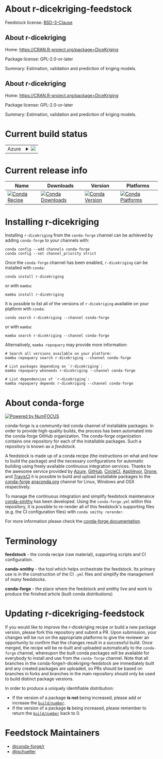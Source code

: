 About r-dicekriging-feedstock
=============================

Feedstock license: [BSD-3-Clause](https://github.com/conda-forge/r-dicekriging-feedstock/blob/main/LICENSE.txt)


About r-dicekriging
-------------------

Home: https://CRAN.R-project.org/package=DiceKriging

Package license: GPL-2.0-or-later

Summary: Estimation, validation and prediction of kriging models.

About r-dicekriging
-------------------

Home: https://CRAN.R-project.org/package=DiceKriging

Package license: GPL-2.0-or-later

Summary: Estimation, validation and prediction of kriging models.

Current build status
====================


<table>
    
  <tr>
    <td>Azure</td>
    <td>
      <details>
        <summary>
          <a href="https://dev.azure.com/conda-forge/feedstock-builds/_build/latest?definitionId=6029&branchName=main">
            <img src="https://dev.azure.com/conda-forge/feedstock-builds/_apis/build/status/r-dicekriging-feedstock?branchName=main">
          </a>
        </summary>
        <table>
          <thead><tr><th>Variant</th><th>Status</th></tr></thead>
          <tbody><tr>
              <td>linux_64_r_base4.3</td>
              <td>
                <a href="https://dev.azure.com/conda-forge/feedstock-builds/_build/latest?definitionId=6029&branchName=main">
                  <img src="https://dev.azure.com/conda-forge/feedstock-builds/_apis/build/status/r-dicekriging-feedstock?branchName=main&jobName=linux&configuration=linux%20linux_64_r_base4.3" alt="variant">
                </a>
              </td>
            </tr><tr>
              <td>linux_64_r_base4.4</td>
              <td>
                <a href="https://dev.azure.com/conda-forge/feedstock-builds/_build/latest?definitionId=6029&branchName=main">
                  <img src="https://dev.azure.com/conda-forge/feedstock-builds/_apis/build/status/r-dicekriging-feedstock?branchName=main&jobName=linux&configuration=linux%20linux_64_r_base4.4" alt="variant">
                </a>
              </td>
            </tr><tr>
              <td>linux_aarch64_r_base4.3</td>
              <td>
                <a href="https://dev.azure.com/conda-forge/feedstock-builds/_build/latest?definitionId=6029&branchName=main">
                  <img src="https://dev.azure.com/conda-forge/feedstock-builds/_apis/build/status/r-dicekriging-feedstock?branchName=main&jobName=linux&configuration=linux%20linux_aarch64_r_base4.3" alt="variant">
                </a>
              </td>
            </tr><tr>
              <td>linux_aarch64_r_base4.4</td>
              <td>
                <a href="https://dev.azure.com/conda-forge/feedstock-builds/_build/latest?definitionId=6029&branchName=main">
                  <img src="https://dev.azure.com/conda-forge/feedstock-builds/_apis/build/status/r-dicekriging-feedstock?branchName=main&jobName=linux&configuration=linux%20linux_aarch64_r_base4.4" alt="variant">
                </a>
              </td>
            </tr><tr>
              <td>linux_ppc64le_r_base4.3</td>
              <td>
                <a href="https://dev.azure.com/conda-forge/feedstock-builds/_build/latest?definitionId=6029&branchName=main">
                  <img src="https://dev.azure.com/conda-forge/feedstock-builds/_apis/build/status/r-dicekriging-feedstock?branchName=main&jobName=linux&configuration=linux%20linux_ppc64le_r_base4.3" alt="variant">
                </a>
              </td>
            </tr><tr>
              <td>linux_ppc64le_r_base4.4</td>
              <td>
                <a href="https://dev.azure.com/conda-forge/feedstock-builds/_build/latest?definitionId=6029&branchName=main">
                  <img src="https://dev.azure.com/conda-forge/feedstock-builds/_apis/build/status/r-dicekriging-feedstock?branchName=main&jobName=linux&configuration=linux%20linux_ppc64le_r_base4.4" alt="variant">
                </a>
              </td>
            </tr><tr>
              <td>osx_64_r_base4.3</td>
              <td>
                <a href="https://dev.azure.com/conda-forge/feedstock-builds/_build/latest?definitionId=6029&branchName=main">
                  <img src="https://dev.azure.com/conda-forge/feedstock-builds/_apis/build/status/r-dicekriging-feedstock?branchName=main&jobName=osx&configuration=osx%20osx_64_r_base4.3" alt="variant">
                </a>
              </td>
            </tr><tr>
              <td>osx_64_r_base4.4</td>
              <td>
                <a href="https://dev.azure.com/conda-forge/feedstock-builds/_build/latest?definitionId=6029&branchName=main">
                  <img src="https://dev.azure.com/conda-forge/feedstock-builds/_apis/build/status/r-dicekriging-feedstock?branchName=main&jobName=osx&configuration=osx%20osx_64_r_base4.4" alt="variant">
                </a>
              </td>
            </tr><tr>
              <td>win_64_r_base4.3</td>
              <td>
                <a href="https://dev.azure.com/conda-forge/feedstock-builds/_build/latest?definitionId=6029&branchName=main">
                  <img src="https://dev.azure.com/conda-forge/feedstock-builds/_apis/build/status/r-dicekriging-feedstock?branchName=main&jobName=win&configuration=win%20win_64_r_base4.3" alt="variant">
                </a>
              </td>
            </tr><tr>
              <td>win_64_r_base4.4</td>
              <td>
                <a href="https://dev.azure.com/conda-forge/feedstock-builds/_build/latest?definitionId=6029&branchName=main">
                  <img src="https://dev.azure.com/conda-forge/feedstock-builds/_apis/build/status/r-dicekriging-feedstock?branchName=main&jobName=win&configuration=win%20win_64_r_base4.4" alt="variant">
                </a>
              </td>
            </tr>
          </tbody>
        </table>
      </details>
    </td>
  </tr>
</table>

Current release info
====================

| Name | Downloads | Version | Platforms |
| --- | --- | --- | --- |
| [![Conda Recipe](https://img.shields.io/badge/recipe-r--dicekriging-green.svg)](https://anaconda.org/conda-forge/r-dicekriging) | [![Conda Downloads](https://img.shields.io/conda/dn/conda-forge/r-dicekriging.svg)](https://anaconda.org/conda-forge/r-dicekriging) | [![Conda Version](https://img.shields.io/conda/vn/conda-forge/r-dicekriging.svg)](https://anaconda.org/conda-forge/r-dicekriging) | [![Conda Platforms](https://img.shields.io/conda/pn/conda-forge/r-dicekriging.svg)](https://anaconda.org/conda-forge/r-dicekriging) |

Installing r-dicekriging
========================

Installing `r-dicekriging` from the `conda-forge` channel can be achieved by adding `conda-forge` to your channels with:

```
conda config --add channels conda-forge
conda config --set channel_priority strict
```

Once the `conda-forge` channel has been enabled, `r-dicekriging` can be installed with `conda`:

```
conda install r-dicekriging
```

or with `mamba`:

```
mamba install r-dicekriging
```

It is possible to list all of the versions of `r-dicekriging` available on your platform with `conda`:

```
conda search r-dicekriging --channel conda-forge
```

or with `mamba`:

```
mamba search r-dicekriging --channel conda-forge
```

Alternatively, `mamba repoquery` may provide more information:

```
# Search all versions available on your platform:
mamba repoquery search r-dicekriging --channel conda-forge

# List packages depending on `r-dicekriging`:
mamba repoquery whoneeds r-dicekriging --channel conda-forge

# List dependencies of `r-dicekriging`:
mamba repoquery depends r-dicekriging --channel conda-forge
```


About conda-forge
=================

[![Powered by
NumFOCUS](https://img.shields.io/badge/powered%20by-NumFOCUS-orange.svg?style=flat&colorA=E1523D&colorB=007D8A)](https://numfocus.org)

conda-forge is a community-led conda channel of installable packages.
In order to provide high-quality builds, the process has been automated into the
conda-forge GitHub organization. The conda-forge organization contains one repository
for each of the installable packages. Such a repository is known as a *feedstock*.

A feedstock is made up of a conda recipe (the instructions on what and how to build
the package) and the necessary configurations for automatic building using freely
available continuous integration services. Thanks to the awesome service provided by
[Azure](https://azure.microsoft.com/en-us/services/devops/), [GitHub](https://github.com/),
[CircleCI](https://circleci.com/), [AppVeyor](https://www.appveyor.com/),
[Drone](https://cloud.drone.io/welcome), and [TravisCI](https://travis-ci.com/)
it is possible to build and upload installable packages to the
[conda-forge](https://anaconda.org/conda-forge) [anaconda.org](https://anaconda.org/)
channel for Linux, Windows and OSX respectively.

To manage the continuous integration and simplify feedstock maintenance
[conda-smithy](https://github.com/conda-forge/conda-smithy) has been developed.
Using the ``conda-forge.yml`` within this repository, it is possible to re-render all of
this feedstock's supporting files (e.g. the CI configuration files) with ``conda smithy rerender``.

For more information please check the [conda-forge documentation](https://conda-forge.org/docs/).

Terminology
===========

**feedstock** - the conda recipe (raw material), supporting scripts and CI configuration.

**conda-smithy** - the tool which helps orchestrate the feedstock.
                   Its primary use is in the construction of the CI ``.yml`` files
                   and simplify the management of *many* feedstocks.

**conda-forge** - the place where the feedstock and smithy live and work to
                  produce the finished article (built conda distributions)


Updating r-dicekriging-feedstock
================================

If you would like to improve the r-dicekriging recipe or build a new
package version, please fork this repository and submit a PR. Upon submission,
your changes will be run on the appropriate platforms to give the reviewer an
opportunity to confirm that the changes result in a successful build. Once
merged, the recipe will be re-built and uploaded automatically to the
`conda-forge` channel, whereupon the built conda packages will be available for
everybody to install and use from the `conda-forge` channel.
Note that all branches in the conda-forge/r-dicekriging-feedstock are
immediately built and any created packages are uploaded, so PRs should be based
on branches in forks and branches in the main repository should only be used to
build distinct package versions.

In order to produce a uniquely identifiable distribution:
 * If the version of a package **is not** being increased, please add or increase
   the [``build/number``](https://docs.conda.io/projects/conda-build/en/latest/resources/define-metadata.html#build-number-and-string).
 * If the version of a package **is** being increased, please remember to return
   the [``build/number``](https://docs.conda.io/projects/conda-build/en/latest/resources/define-metadata.html#build-number-and-string)
   back to 0.

Feedstock Maintainers
=====================

* [@conda-forge/r](https://github.com/orgs/conda-forge/teams/r/)
* [@jschueller](https://github.com/jschueller/)

